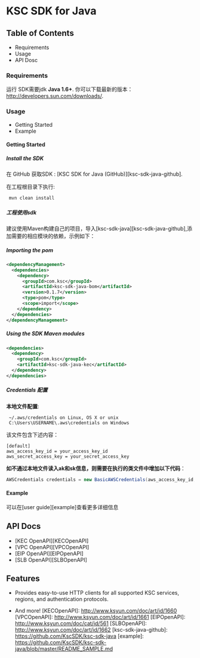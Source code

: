 # KSC SDK for Java 

## Table of Contents
* Requirements
* Usage
* API Dosc

### Requirements ###
运行 SDK需要jdk **Java 1.6+**. 你可以下载最新的版本： http://developers.sun.com/downloads/.

### Usage ###
* Getting Started
* Example

#### Getting Started ####

##### Install the SDK #####
在 GitHub 获取SDK : [KSC SDK for Java (GitHub)][ksc-sdk-java-github].

在工程根目录下执行:
```sh
 mvn clean install
 ```
 
##### 工程使用sdk #####

建议使用Maven构建自己的项目，导入[ksc-sdk-java][ksc-sdk-java-github],添加需要的相应模块的依赖，示例如下：

##### Importing the pom #####

```xml
<dependencyManagement>
  <dependencies>
    <dependency>
      <groupId>com.ksc</groupId>
	  <artifactId>ksc-sdk-java-bom</artifactId>
	  <version>0.1.7</version>
	  <type>pom</type>
      <scope>import</scope>
    </dependency>
  </dependencies>
</dependencyManagement>
```


##### Using the SDK Maven modules #####

```xml
<dependencies>
  <dependency>
    <groupId>com.ksc</groupId>
	<artifactId>ksc-sdk-java-kec</artifactId>
  </dependency>
</dependencies>
```

##### Credentials 配置 #####

**本地文件配置**:
```
 ~/.aws/credentials on Linux, OS X or unix
 C:\Users\USERNAME\.aws\credentials on Windows
```
该文件包含下述内容：

```
[default]
aws_access_key_id = your_access_key_id
aws_secret_access_key = your_secret_access_key
```

**如不通过本地文件读入ak和sk信息，则需要在执行的类文件中增加以下代码**：

```java
AWSCredentials credentials = new BasicAWSCredentials(aws_access_key_id, aws_secret_access_key);
```

#### Example ####
可以在[user guide][example]查看更多详细信息
## API Docs ##

* [KEC OpenAPI][KECOpenAPI]
* [VPC OpenAPI][VPCOpenAPI]
* [EIP OpenAPI][EIPOpenAPI]
* [SLB OpenAPI][SLBOpenAPI]


## Features

* Provides easy-to-use HTTP clients for all supported KSC services, regions, and authentication
    protocols.

* And more!
[KECOpenAPI]: http://www.ksyun.com/doc/art/id/1660
[VPCOpenAPI]: http://www.ksyun.com/doc/art/id/1661
[EIPOpenAPI]: http://www.ksyun.com/doc/cat/id/561
[SLBOpenAPI]: http://www.ksyun.com/doc/art/id/1662
[ksc-sdk-java-github]: https://github.com/KscSDK/ksc-sdk-java
[example]: https://github.com/KscSDK/ksc-sdk-java/blob/master/README_SAMPLE.md
